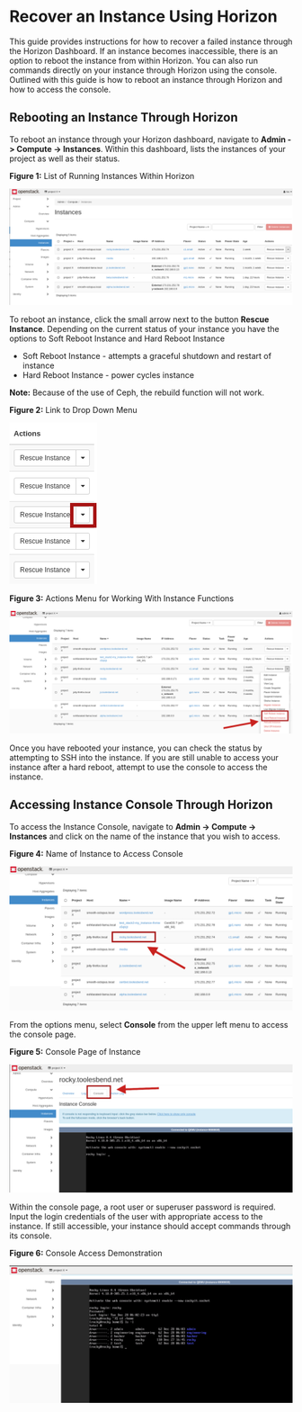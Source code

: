 # Recover an Instance Using Horizon

This guide provides instructions for how to recover a failed instance
through the Horizon Dashboard. If an instance becomes inaccessible,
there is an option to reboot the instance from within Horizon. You can
also run commands directly on your instance through Horizon using the
console. Outlined with this guide is how to reboot an instance through
Horizon and how to access the console.

## Rebooting an Instance Through Horizon

To reboot an instance through your Horizon dashboard, navigate to
**Admin -\> Compute -\> Instances**. Within this dashboard, lists the
instances of your project as well as their status.

**Figure 1:** List of Running Instances Within Horizon

![image](images/figure1.png)

To reboot an instance, click the small arrow next to the button **Rescue
Instance**. Depending on the current status of your instance you have
the options to Soft Reboot Instance and Hard Reboot Instance

- Soft Reboot Instance - attempts a graceful shutdown and restart of
    instance
- Hard Reboot Instance - power cycles instance

**Note:** Because of the use of Ceph, the rebuild function will not
work.

**Figure 2:** Link to Drop Down Menu

![image](images/figure2.png)

**Figure 3:** Actions Menu for Working With Instance Functions

![image](images/figure3.png)

Once you have rebooted your instance, you can check the status by
attempting to SSH into the instance. If you are still unable to access
your instance after a hard reboot, attempt to use the console to access
the instance.

## Accessing Instance Console Through Horizon

To access the Instance Console, navigate to **Admin -\> Compute -\>
Instances** and click on the name of the instance that you wish to
access.

**Figure 4:** Name of Instance to Access Console

![image](images/figure4.png)

From the options menu, select **Console** from the upper left menu to
access the console page.

**Figure 5:** Console Page of Instance

![image](images/figure5.png)

Within the console page, a root user or superuser password is required.
Input the login credentials of the user with appropriate access to the
instance. If still accessible, your instance should accept commands
through its console.

**Figure 6:** Console Access Demonstration

![image](images/figure6.png)
